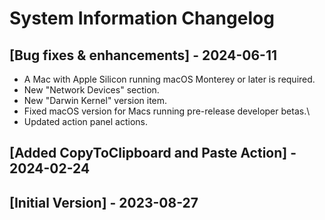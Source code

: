 # System Information Changelog

## [Bug fixes & enhancements] - 2024-06-11

- A Mac with Apple Silicon running macOS Monterey or later is required.
- New "Network Devices" section.
- New "Darwin Kernel" version item.
- Fixed macOS version for Macs running pre-release developer betas.\
- Updated action panel actions.

## [Added CopyToClipboard and Paste Action] - 2024-02-24

## [Initial Version] - 2023-08-27
